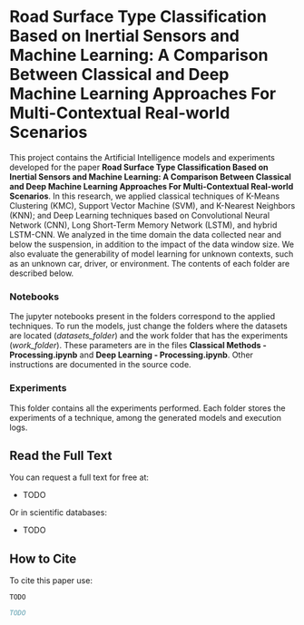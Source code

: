 # Road Surface Type Classification Based on Inertial Sensors and Machine Learning: A Comparison Between Classical and Deep Machine Learning Approaches For Multi-Contextual Real-world Scenarios

This project contains the Artificial Intelligence models and experiments developed for the paper **Road Surface Type Classification Based on Inertial Sensors and Machine Learning: A Comparison Between Classical and Deep Machine Learning Approaches For Multi-Contextual Real-world Scenarios**. In this research, we applied classical techniques of K-Means Clustering (KMC), Support Vector Machine (SVM), and K-Nearest Neighbors (KNN); and Deep Learning techniques based on Convolutional Neural Network (CNN), Long Short-Term Memory Network (LSTM), and hybrid LSTM-CNN. We analyzed in the time domain the data collected near and below the suspension, in addition to the impact of the data window size. We also evaluate the generability of model learning for unknown contexts, such as an unknown car, driver, or environment. The contents of each folder are described below.

### Notebooks

The jupyter notebooks present in the folders correspond to the applied techniques. To run the models, just change the folders where the datasets are located (*datasets_folder*) and the work folder that has the experiments (*work_folder*).  These parameters are in the files **Classical Methods - Processing.ipynb** and **Deep Learning - Processing.ipynb**. Other instructions are documented in the source code.

### Experiments

This folder contains all the experiments performed. Each folder stores the experiments of a technique, among the generated models and execution logs.

## Read the Full Text

You can request a full text for free at: 

* TODO

Or in scientific databases:

* TODO

## How to Cite

To cite this paper use:

```
TODO
```

```bibtex
TODO
```